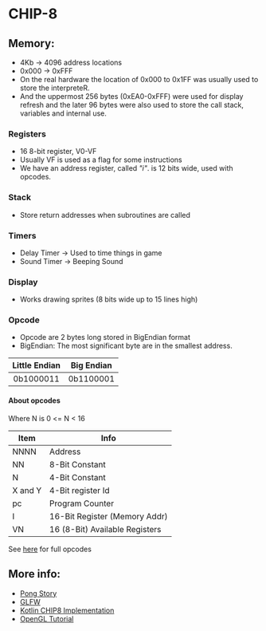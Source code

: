 # CHIP-8

## Memory:
 - 4Kb -> 4096 address locations
 - 0x000 -> 0xFFF
 - On the real hardware the location of 0x000 to 
0x1FF was usually used to store the interpreteR.
 - And the uppermost 256 bytes (0xEA0-0xFFF) were used
for display refresh and the later 96 bytes were also
used to store the call stack, variables and internal use.

### Registers
 - 16 8-bit register, V0-VF
 - Usually VF is used as a flag for some instructions
 - We have an address register, called _"i"_.
is 12 bits wide, used with opcodes.

### Stack
 - Store return addresses when subroutines are called

### Timers
- Delay Timer -> Used to time things in game
- Sound Timer -> Beeping Sound

### Display
 - Works drawing sprites (8 bits wide up to 15 lines high)

### Opcode
 - Opcode are 2 bytes long stored in BigEndian format
 - BigEndian: The most significant byte are in the smallest
address.  

| Little Endian | Big Endian |
|:-------------:|:----------:|
|   0b1000011   | 0b1100001  |

#### About opcodes
Where N is 0 <= N < 16  

| Item    | Info                           |
|---------|--------------------------------|
| NNNN    | Address                        |
| NN      | 8-Bit Constant                 |
| N       | 4-Bit Constant                 |
| X and Y | 4-Bit register Id              |
| pc      | Program Counter                |
| I       | 16-Bit Register (Memory Addr)  |
| VN      | 16 (8-Bit) Available Registers |

See [here](https://en.wikipedia.org/wiki/CHIP-8#Virtual_machine_description:~:text=timer%20is%20nonzero.-,Opcode%20table,-%5Bedit%5D) for full opcodes

## More info:

 - [Pong Story](http://www.pong-story.com/chip8/)
 - [GLFW](https://www.glfw.org/docs/latest)
 - [Kotlin CHIP8 Implementation](https://github.com/badlogic/chip8)
 - [OpenGL Tutorial](https://www.youtube.com/watch?v=45MIykWJ-C4&t=696s&ab_channel=freeCodeCamp.org)
